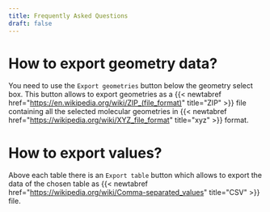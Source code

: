 ```yaml
---
title: Frequently Asked Questions
draft: false
---
```

# How to export geometry data?

You need to use the `Export geometries` button below the geometry select box.
This button allows to export geometries as a {{< newtabref  href="https://en.wikipedia.org/wiki/ZIP_(file_format)" title="ZIP" >}} file containing all the selected molecular geometries in {{< newtabref  href="https://wikipedia.org/wiki/XYZ_file_format" title="xyz" >}} format.

# How to export values?

Above each table there is an `Export table` button which allows to export the data of the chosen table as {{< newtabref  href="https://wikipedia.org/wiki/Comma-separated_values" title="CSV" >}} file.